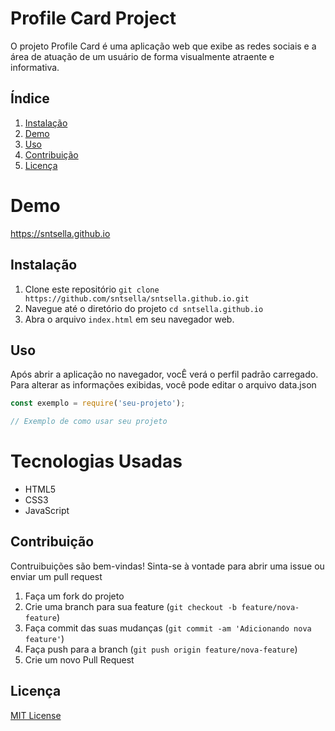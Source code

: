 # Profile Card Project

O projeto Profile Card é uma aplicação web que exibe as redes sociais e a área de atuação de um usuário de forma visualmente atraente e informativa.

## Índice

1. [Instalação](#instalação)
2. [Demo](#demo)
3. [Uso](#uso)
4. [Contribuição](#contribuição)
5. [Licença](#licença)

# Demo
https://sntsella.github.io

## Instalação
1. Clone este repositório `git clone https://github.com/sntsella/sntsella.github.io.git`
2. Navegue até o diretório do projeto `cd sntsella.github.io` 
3. Abra o arquivo `index.html` em seu navegador web.

## Uso

Após abrir a aplicação no navegador, vocÊ verá o perfil padrão carregado. Para alterar as informações exibidas, você pode editar o arquivo data.json

```javascript
const exemplo = require('seu-projeto');

// Exemplo de como usar seu projeto
```

# Tecnologias Usadas
- HTML5
- CSS3
- JavaScript

## Contribuição

Contruibuições são bem-vindas! Sinta-se à vontade para abrir uma issue ou enviar um pull request

1. Faça um fork do projeto
2. Crie uma branch para sua feature (`git checkout -b feature/nova-feature`)
3. Faça commit das suas mudanças (`git commit -am 'Adicionando nova feature'`)
4. Faça push para a branch (`git push origin feature/nova-feature`)
5. Crie um novo Pull Request

## Licença

[MIT License](LICENSE)
